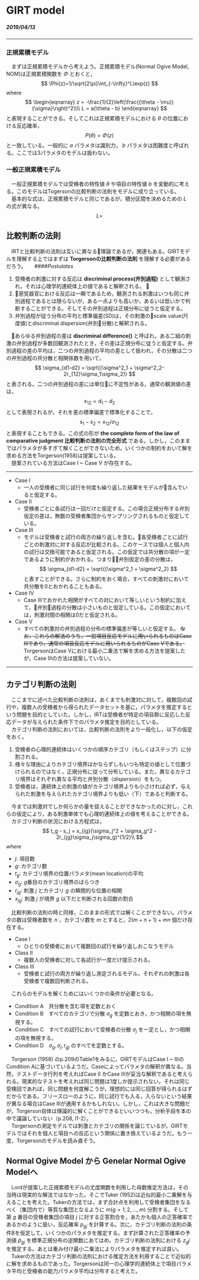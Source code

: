 # GIRT model
##### 2019/04/13
----

### 正規累積モデル  
　まずは正規累積モデルから考えよう。正規累積モデル(Normal Ogive Model, NOM)は正規累積関数を $\Phi$ とおくと，
$$
\Phi(z)=1/\sqrt{2\pi}\int_{-\infty}^L\exp(z)
$$
where
$$
\begin{eqnarray}
z = -\frac{1}{2}\left(\frac{(\theta - \mu)}{\sigma}\right)^2\\\\
L = a(\theta - b)
\end{eqnarray}
$$
と表現することができる。そしてこれは正規累積モデルにおける $\theta$ の位置における反応確率，
$$
P(\theta) = \Phi(z)
$$
と一致している。一般的に $a$ パラメタは識別力， $b$ パラメタは困難度と呼ばれる。ここでは3パラメタのモデルは扱わない。

### 一般正規累積モデル

　一般正規累積モデルでは受検者の特性値 $\theta$ や項目の特性値 $b$ を変動的に考える。このモデルはTogersonの比較判断の法則をモデルに成り立っている。  
　基本的な式は，正規累積モデルと同じであるが，積分区間を決めるための $L$ の式が異なる。
$$
L =
$$

## 比較判断の法則

　IRTと比較判断の法則は互いに異なる理論であるが，関連もある。GIRTモデルを理解する上ではまずは **Torgersonの比較判断の法則** を理解する必要があるだろう。 　
####*Postulates*  
1. 受検者の刺激に対する反応は **discriminal process(弁別過程)** として観測され，それは心理学的連続体上の値であると解釈される。  
2. 感覚器官における反応は一瞬であるため，観測される刺激はいつも同じ弁別過程であるとは限らないが，ある一点よりも高いか，あるいは低いかで判断することができる。そしてその弁別過程は正規分布に従うと仮定する。
3. 弁別過程が従う分布の平均と標準偏差(SD)は，その刺激のscale value(尺度値)とdiscriminal dispersion(弁別分散)と解釈される。  

　あらゆる弁別過程の差は **discriminal difference()** と呼ばれ，ある二組の刺激の弁別過程が多数回観測されたとき，その差は正規分布に従うと仮定する。弁別過程の差の平均は，二つの弁別過程の平均の差として扱われ，その分散は二つの弁別過程の共分散と相関係数を用いて，
$$
\sigma_{d1-d2} = \sqrt{(\sigma^2_1 + \sigma^2_2-2r_{12}\sigma_1\sigma_2)}
$$
と表される。二つの弁別過程の差には単位に不定性がある。通常の観測値の差は，
$$
x_{12} = d_1-d_2
$$
として表現されるが，それを差の標準偏差で標準化することで，
$$
s_1 - s_2 = x_{12}/\sigma_{12}
$$
と表現することもできる。この式の形が **the complete form of the law of comparative judgment 比較判断の法則の完全形式** である。しかし，このままではパラメタが多すぎて解くことができないため，いくつかの制約をおいて解を求める方法をTorgerson(1958)は提案している。  
　提案されている方法はCase I ~ Case V が存在する。    

----
- Case I
  - 一人の受検者に同じ試行を何度も繰り返した結果をモデルが含んでいると仮定する。
- Case II
  - 受検者ごとに各試行は一回だけと仮定する。この場合正規分布する弁別仮定の差は，無数の受検者集団からサンプリングされるものと仮定している。
- Case III
  - モデルは受検者と試行の両方の繰り返しを含む。各受検者ごとに試行ごとの刺激対に対する反応が比較される。このケースでは個人と個人内の試行は交換可能であると仮定される。この仮定では共分散の項が一定であるように制約がおかれる。つまり弁別仮定の差の分散は，
  $$
  \sigma_{d1-d2} = \sqrt{(\sigma^2_1 + \sigma^2_2}
  $$
  と表すことができる。さらに制約をおく場合，すべての刺激対において共分散を0とおかれることもある。
- Case IV
  - Case IIIでおかれた相関がすべての対において等しいという制約に加えて，弁別過程の分散は小さいものと仮定している。この仮定においては，刺激対間の相関は0だと仮定される。
- Case V
  - すべての刺激対の弁別過程の分布の標準偏差が等しいと仮定する。
~~なお，これらの解法のうち，一般項目反応モデルに用いられるものはCase IIIであり，通常の項目反応モデルに用いられるものがCase Vである。~~ TorgersonはCase Vにおける最小二乗法で解を求める方法を提案したが，Case IIIの方法は提案していない。
----

## カテゴリ判断の法則  

　ここまでに述べた比較判断の法則は，あくまでも刺激対に対して，複数回の試行や，複数人の受検者から得られたデータセットを基に，パラメタを推定するという問題を目的としていた。しかし，IRTは受検者が特定の項目群に反応した反応データが与えられた条件下でのパラメタ推定を目的としている。  
　カテゴリ判断の法則においては，比較判断の法則をより一般化し，以下の仮定をおく。

1. 受検者の心理的連続体はいくつかの順序カテゴリ（もしくはステップ）に分割される。
2. 様々な理由によりカテゴリ境界はかならずしもいつも特定の値として位置づけられるのではなく，正規分布に従って分布している。また，異なるカテゴリ境界はそれぞれ異なる平均と弁別分散（$dispersion$）をもつ。
3. 受検者は，連続体上の刺激の値がカテゴリ境界よりも小さければ必ず，与えられた刺激を与えられたカテゴリ境界よりも低い（下）であると判断する。

　今までは刺激対でしか何らかの量を捉えることができなかったのに対し，これらの仮定により，ある刺激単体でも心理的連続体上の値を考えることができる。
　カテゴリ判断の状況における方程式は，
$$
t_g - s_j = x_{ig}(\sigma_j^2 + \sigma_g^2 - 2r_{jg}\sigma_j\sigma_g)^{1/2}\\
$$
$where$

- $j$: 項目数
- $g$: カテゴリ数
- $t_g$: カテゴリ境界の位置パラメタ(mean location)の平均
- $\sigma_g$: $g$番目のカテゴリ境界のばらつき
- $r_{jg}$: 刺激 $j$ とカテゴリ $g$ の瞬間的な位置の相関
- $x_{jg}$: 刺激 $j$ が境界 $g$ 以下だと判断される回数の割合

　比較判断の法則の時と同様，このままの形式では解くことができない。パラメタの数は受検者数を $n$ ，カテゴリ数を $m$ とすると，$2(m+n+1)+mn$ 個だけ存在する。  

- Case I
  - ひとりの受検者において複数回の試行を繰り返しおこなうモデル
- Class II
  - 複数人の受検者に対して各試行が一度だけ提示される。
- Class III
  - 受検者と試行の両方が繰り返し測定されるモデル。それぞれの刺激は各受検者で複数回判断される。

　これらのモデルを解くためにはいくつかの条件が必要となる。

- Condition A　共分散を含む項を定数とおく
- Condition B　すべてのカテゴリで分散 $\sigma_g$ を定数とおき，かつ相関の項を無視する。
- Condition C　すべての試行において受検者の分散 $\sigma_j$ を一定とし，かつ相関の項を無視する。
- Condition D　$\sigma_g, \sigma_j, r_{gj}$ のすべてを定数とする。

　Torgerson (1958) のp.209のTable1をみるに，GIRTモデルはCase I ~ IIIのCondition Aに基づいているようだ。Caseによってパラメタの解釈が異なる。当然，テストデータ行列を考えればCase II かCase IIIが妥当な解釈であると考えられる。現実的なテストを考えれば同じ問題は1度しか提示されない。それは同じ受検回であれば，同じ問題を何度解こうが，理想的には同じ回答が得られるはずだからである。フリースローのように，同じ試行でも入る，入らないという結果が異なる場合はCase IIIが通用するかもしれない。しかし，これは大きな問題だが，Torgerson自体は理論的に解くことができるといいつつも，分析手段を本の中で議論していない（p.208, l1-2）。  
　Torgersonの測定モデルでは刺激とカテゴリの関係を論じているが，GIRTモデルではそれを個人と項目への反応という関係に置き換えているようだ。もう一度，Torgersonのモデルを読み直そう。

## Normal Ogive Model から Genelar Normal Ogive Modelへ
　Lordが提案した正規累積モデルの尤度関数を利用した母数推定方法は，その当時は現実的な解法ではなかった。そこでTuker (1952)は近似的最小二乗解を与えることを考えた。Tukerの方法では，まず合計点を利用して受検者集団をなるべく（集団内で）等質な集団となるように $m(g = 1, 2, ..., m)$ 分割する。そして第 $g$ 番目の受検者集団の項目 $j$ に対する正答割合を，あたかも個人の正答確率であるかのように扱い，反応確率 $p_{gj}$ を計算する。次に，カテゴリ判断の法則の条件Bを仮定して，いくつかのパラメタを推定する。まず計算された正答確率の予測値 $\hat{p}_{gj}$ を標準正規分布の逆関数にあてはめ，カテゴリ判断の法則における $z_gj$ を推定する。あとは重み付け最小二乗法によりパラメタを推定すれば良い。  
　Tukerの方法はカテゴリ判断の法則における推定方法を利用することで近似的に解を求めるものであった。Torgersonは同一の心理学的連続体上で項目パラメタ平均と受検者の能力パラメタ平均は分布すると考えた。
